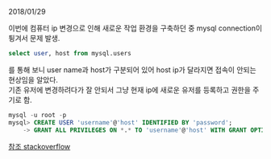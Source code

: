 2018/01/29

이번에 컴퓨터 ip 변경으로 인해 새로운 작업 환경을 구축하던 중 mysql connection이 튕겨서 문제 발생. <br>
```sql
select user, host from mysql.users
```
를 통해 보니 user name과 host가 구분되어 있어 host ip가 달라지면 접속이 안되는 현상임을 알았다. <br>
기존 유저에 변경하려다가 잘 안되서 그냥 현재 ip에 새로운 유저를 등록하고 권한을 주기로 함.
```sql
mysql -u root -p
mysql> CREATE USER 'username'@'host' IDENTIFIED BY 'password';
    -> GRANT ALL PRIVILEGES ON *.* TO 'username'@'host' WITH GRANT OPTION;
```
[참조 stackoverflow](https://stackoverflow.com/questions/7864276/cannot-connect-to-database-server-mysql-workbench)